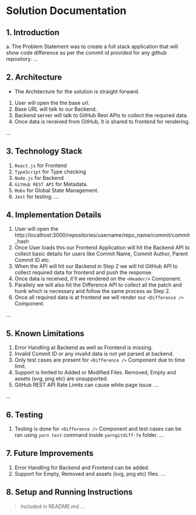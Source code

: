 # Solution Documentation

## 1. Introduction

a. The Problem Statement was to create a full stack application that will show code difference as per the commit id provided for any github repository.
...

## 2. Architecture

- The Architecture for the solution is straight forward.

1. User will open the the base url.
2. Base URL will talk to our Backend.
3. Backend server will talk to GitHub Rest APIs to collect the required data.
4. Once data is received from GitHub, It is shared to frontend for rendering.

...

## 3. Technology Stack

1. `React.js` for Frontend
2. `TypeScript` for Type checking
3. `Node.js` for Backend
4. `GitHub REST API` for Metadata.
5. `Mobx` for Global State Management.
6. `Jest` for testing.
   ...

## 4. Implementation Details

1. User will open the http://localhost:3000/repositories/username/repo_name/commit/commit_hash
2. Once User loads this our Frontend Application will hit the Backend API to collect basic details for users like Commit Name, Commit Author, Parent Commit ID etc.
3. When the API will hit our Backend in Step 2 we will hit GitHub API to collect required data for frontend and push the response.
4. Once data is received, it'll we rendered on the `<Header/>` Component.
5. Parallely we will also hit the Difference API to collect all the patch and hunk which is necessary and follow the same process as Step 2.
6. Once all required data is at frontend we will render our `<Difference />` Component.

...

## 5. Known Limitations
1. Error Handling at Backend as well as Frontend is missing.
2. Invalid Commit ID or any invalid data is not yet parsed at backend.
3. Only test cases are present for  `<Difference />` Component due to time limit.
4. Support is limited to Added or Modified Files. Removed, Empty and assets (svg, png etc) are unsupported.
5. GitHub REST API Rate Limits can cause white page issue.
...

...

## 6. Testing
1. Testing is done for `<Difference />` Component and test cases can be ran using `yarn test` command inside `yarngitdiff-fe` folder.
...

## 7. Future Improvements
1. Error Handling for Backend and Frontend can be added.
2. Support for Empty, Removed and assets (svg, png etc) files.
...

## 8. Setup and Running Instructions
> Included in README.md
...